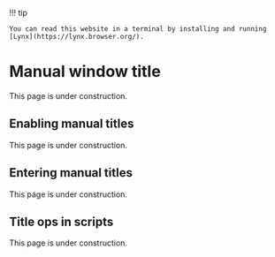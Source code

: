 !!! tip

    You can read this website in a terminal by installing and running [Lynx](https://lynx.browser.org/).

# Manual window title

This page is under construction.

## Enabling manual titles

This page is under construction.

## Entering manual titles

This page is under construction.

## Title ops in scripts

This page is under construction.
